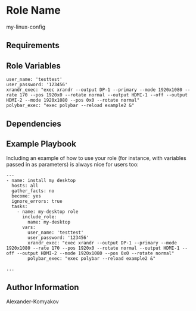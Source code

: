 Role Name
=========

my-linux-config

Requirements
------------


Role Variables
--------------

```
user_name: 'testtest'
user_password: '123456'
xrandr_exec: "exec xrandr --output DP-1 --primary --mode 1920x1080 --rate 170 --pos 1920x0 --rotate normal --output HDMI-1 --off --output HDMI-2 --mode 1920x1080 --pos 0x0 --rotate normal"
polybar_exec: "exec polybar --reload example2 &"
```

Dependencies
------------


Example Playbook
----------------

Including an example of how to use your role (for instance, with variables passed in as parameters) is always nice for users too:

```
---
- name: install my desktop
  hosts: all
  gather_facts: no
  become: yes
  ignore_errors: true
  tasks:
    - name: my-desktop role
      include_role:
        name: my-desktop
      vars:
        user_name: 'testtest'
        user_password: '123456'
        xrandr_exec: "exec xrandr --output DP-1 --primary --mode 1920x1080 --rate 170 --pos 1920x0 --rotate normal --output HDMI-1 --off --output HDMI-2 --mode 1920x1080 --pos 0x0 --rotate normal"
        polybar_exec: "exec polybar --reload example2 &"

...

```

Author Information
------------------

Alexander-Komyakov
